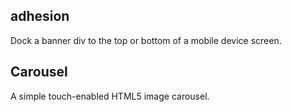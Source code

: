 ## adhesion

Dock a banner div to the top or bottom of a mobile device screen.

## Carousel

A simple touch-enabled HTML5 image carousel.
